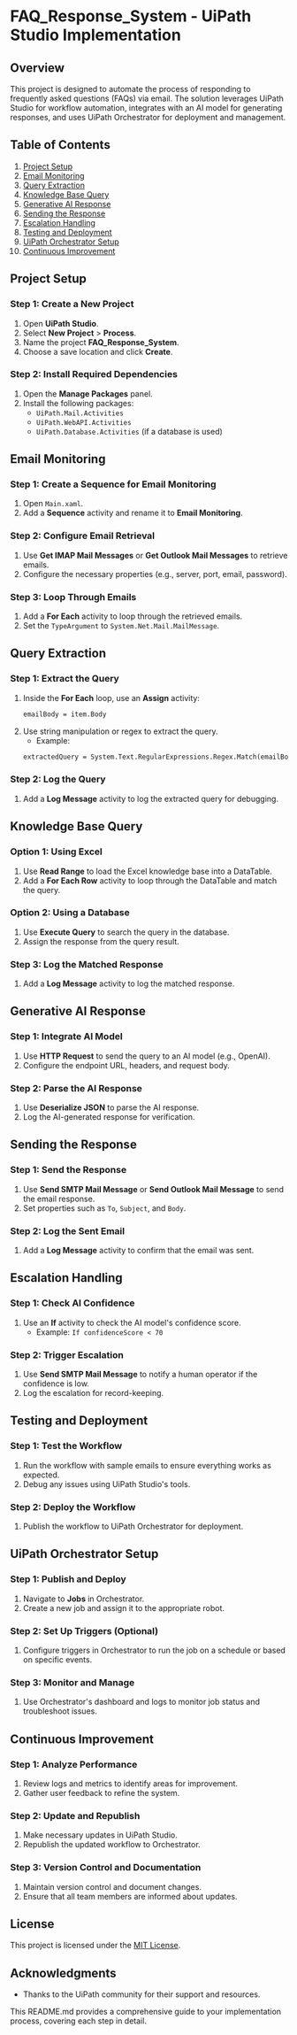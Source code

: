 
# FAQ_Response_System - UiPath Studio Implementation

## Overview
This project is designed to automate the process of responding to frequently asked questions (FAQs) via email. The solution leverages UiPath Studio for workflow automation, integrates with an AI model for generating responses, and uses UiPath Orchestrator for deployment and management.

## Table of Contents
1. [Project Setup](#project-setup)
2. [Email Monitoring](#email-monitoring)
3. [Query Extraction](#query-extraction)
4. [Knowledge Base Query](#knowledge-base-query)
5. [Generative AI Response](#generative-ai-response)
6. [Sending the Response](#sending-the-response)
7. [Escalation Handling](#escalation-handling)
8. [Testing and Deployment](#testing-and-deployment)
9. [UiPath Orchestrator Setup](#uipath-orchestrator-setup)
10. [Continuous Improvement](#continuous-improvement)

## Project Setup
### Step 1: Create a New Project
1. Open **UiPath Studio**.
2. Select **New Project** > **Process**.
3. Name the project **FAQ_Response_System**.
4. Choose a save location and click **Create**.

### Step 2: Install Required Dependencies
1. Open the **Manage Packages** panel.
2. Install the following packages:
   - `UiPath.Mail.Activities`
   - `UiPath.WebAPI.Activities`
   - `UiPath.Database.Activities` (if a database is used)

## Email Monitoring
### Step 1: Create a Sequence for Email Monitoring
1. Open `Main.xaml`.
2. Add a **Sequence** activity and rename it to **Email Monitoring**.

### Step 2: Configure Email Retrieval
1. Use **Get IMAP Mail Messages** or **Get Outlook Mail Messages** to retrieve emails.
2. Configure the necessary properties (e.g., server, port, email, password).

### Step 3: Loop Through Emails
1. Add a **For Each** activity to loop through the retrieved emails.
2. Set the `TypeArgument` to `System.Net.Mail.MailMessage`.

## Query Extraction
### Step 1: Extract the Query
1. Inside the **For Each** loop, use an **Assign** activity:
   ```vb
   emailBody = item.Body
   ```
2. Use string manipulation or regex to extract the query.
   - Example:
   ```vb
   extractedQuery = System.Text.RegularExpressions.Regex.Match(emailBody, "(?<=\?).*?(?=\.)").Value
   ```

### Step 2: Log the Query
1. Add a **Log Message** activity to log the extracted query for debugging.

## Knowledge Base Query
### Option 1: Using Excel
1. Use **Read Range** to load the Excel knowledge base into a DataTable.
2. Add a **For Each Row** activity to loop through the DataTable and match the query.

### Option 2: Using a Database
1. Use **Execute Query** to search the query in the database.
2. Assign the response from the query result.

### Step 3: Log the Matched Response
1. Add a **Log Message** activity to log the matched response.

## Generative AI Response
### Step 1: Integrate AI Model
1. Use **HTTP Request** to send the query to an AI model (e.g., OpenAI).
2. Configure the endpoint URL, headers, and request body.

### Step 2: Parse the AI Response
1. Use **Deserialize JSON** to parse the AI response.
2. Log the AI-generated response for verification.

## Sending the Response
### Step 1: Send the Response
1. Use **Send SMTP Mail Message** or **Send Outlook Mail Message** to send the email response.
2. Set properties such as `To`, `Subject`, and `Body`.

### Step 2: Log the Sent Email
1. Add a **Log Message** activity to confirm that the email was sent.

## Escalation Handling
### Step 1: Check AI Confidence
1. Use an **If** activity to check the AI model's confidence score.
   - Example: `If confidenceScore < 70`

### Step 2: Trigger Escalation
1. Use **Send SMTP Mail Message** to notify a human operator if the confidence is low.
2. Log the escalation for record-keeping.

## Testing and Deployment
### Step 1: Test the Workflow
1. Run the workflow with sample emails to ensure everything works as expected.
2. Debug any issues using UiPath Studio's tools.

### Step 2: Deploy the Workflow
1. Publish the workflow to UiPath Orchestrator for deployment.

## UiPath Orchestrator Setup
### Step 1: Publish and Deploy
1. Navigate to **Jobs** in Orchestrator.
2. Create a new job and assign it to the appropriate robot.

### Step 2: Set Up Triggers (Optional)
1. Configure triggers in Orchestrator to run the job on a schedule or based on specific events.

### Step 3: Monitor and Manage
1. Use Orchestrator's dashboard and logs to monitor job status and troubleshoot issues.

## Continuous Improvement
### Step 1: Analyze Performance
1. Review logs and metrics to identify areas for improvement.
2. Gather user feedback to refine the system.

### Step 2: Update and Republish
1. Make necessary updates in UiPath Studio.
2. Republish the updated workflow to Orchestrator.

### Step 3: Version Control and Documentation
1. Maintain version control and document changes.
2. Ensure that all team members are informed about updates.

## License
This project is licensed under the [MIT License](LICENSE).

## Acknowledgments
- Thanks to the UiPath community for their support and resources.


This README.md provides a comprehensive guide to your implementation process, covering each step in detail.
